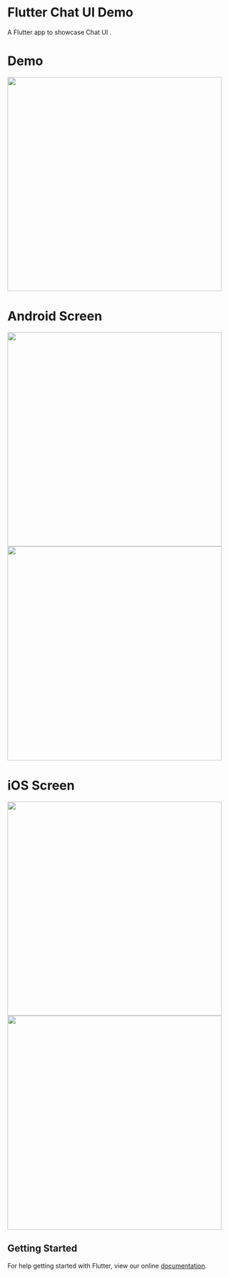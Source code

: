 # Flutter Chat UI Demo

A Flutter app to showcase Chat UI .

# Demo
<img height="480px" src="https://github.com/flutter-devs/flutter_chat_ui_demo/blob/master/screens/demo.gif">



# Android Screen
<img height="480px" src="https://github.com/flutter-devs/flutter_chat_ui_demo/blob/master/screens/android1.jpg"> <img height="480px" src="https://github.com/flutter-devs/flutter_chat_ui_demo/blob/master/screens/android2.jpg"> 


# iOS Screen
<img height="480px" src="https://github.com/flutter-devs/flutter_chat_ui_demo/blob/master/screens/iphone1.jpg"> <img height="480px" src="https://github.com/flutter-devs/flutter_chat_ui_demo/blob/master/screens/iphone2.jpg">



## Getting Started

For help getting started with Flutter, view our online
[documentation](https://flutter.io/).

